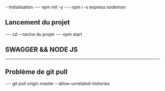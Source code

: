 --Initialisation
--- npm init -y
--- npm i -s express nodemon

## Lancement du projet
--- cd --racine du projet
--- npm start

## SWAGGER && NODE JS

--- 

## Problème de git pull

--- git pull origin master --allow-unrelated-histories